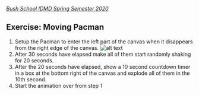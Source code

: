 
[_Bush School IDMD Spring Semester 2020_](https://chandrunarayan.github.io/idmd/)

## Exercise: Moving Pacman

1. Setup the Pacman to enter the left part of the canvas when it disappears from the right edge of the canvas.
![alt text][pacmanhint]
1. After 30 seconds have elapsed make all of them start randomly shaking for 20 seconds.
1. After the 20 seconds have elapsed, show a 10 second countdown timer in a box at the bottom right of the canvas and explode all of them in the 10th second.
1. Start the animation over from step 1

[pacmanhint]: https://chandrunarayan.github.io/idmd/KCWH.png "pacmanhint"